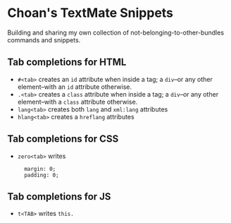 # Choan's TextMate Snippets

Building and sharing my own collection of not-belonging-to-other-bundles commands and snippets.

## Tab completions for HTML

* `#<tab>` creates an `id` attribute when inside a tag; a `div`–or any other element–with an `id` attribute otherwise.
* `.<tab>` creates a `class` attribute when inside a tag; a `div`–or any other element–with a `class` attribute otherwise.
* `lang<tab>` creates both `lang` and `xml:lang` attributes
* `hlang<tab>` creates a `hreflang` attributes

## Tab completions for CSS

* `zero<tab>` writes
    
        margin: 0;
        padding: 0;

## Tab completions for JS

* `t<TAB>` writes `this.`